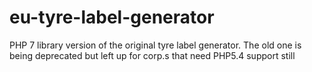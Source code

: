 # eu-tyre-label-generator
PHP 7 library version of the original tyre label generator. The old one is being deprecated but left up for corp.s that need PHP5.4 support still
